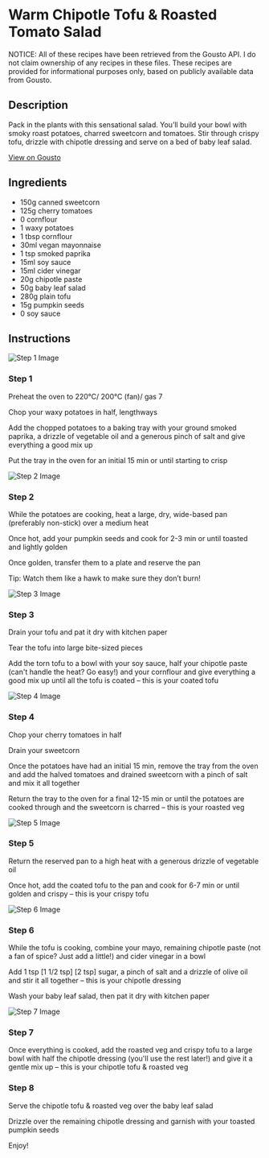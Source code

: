 # Warm Chipotle Tofu & Roasted Tomato Salad

NOTICE: All of these recipes have been retrieved from the Gousto API. I do not claim ownership of any recipes in these files. These recipes are provided for informational purposes only, based on publicly available data from Gousto.

## Description

Pack in the plants with this sensational salad. You’ll build your bowl with smoky roast potatoes, charred sweetcorn and tomatoes. Stir through crispy tofu, drizzle with chipotle dressing and serve on a bed of baby leaf salad.

[View on Gousto](https://www.gousto.co.uk/recipes/cookbook/warm-chipotle-tofu-roasted-tomato-salad)

## Ingredients

- 150g canned sweetcorn
- 125g cherry tomatoes
- 0 cornflour
- 1 waxy potatoes
- 1 tbsp cornflour
- 30ml vegan mayonnaise
- 1 tsp smoked paprika
- 15ml soy sauce
- 15ml cider vinegar
- 20g chipotle paste
- 50g baby leaf salad
- 280g plain tofu
- 15g pumpkin seeds
- 0 soy sauce

## Instructions

![Step 1 Image](https://production-media.gousto.co.uk/cms/recipe-step-image/Step-1-1681286205201-x200.jpg)

### Step 1

Preheat the oven to 220°C/ 200°C (fan)/ gas 7

Chop your waxy potatoes in half, lengthways

Add the chopped potatoes to a baking tray with your ground smoked paprika, a drizzle of vegetable oil and a generous pinch of salt and give everything a good mix up

Put the tray in the oven for an initial 15 min or until starting to crisp

![Step 2 Image](https://production-media.gousto.co.uk/cms/recipe-step-image/Step-2-1681286212372-x200.jpg)

### Step 2

While the potatoes are cooking, heat a large, dry, wide-based pan (preferably non-stick) over a medium heat

Once hot, add your pumpkin seeds and cook for 2-3 min or until toasted and lightly golden

Once golden, transfer them to a plate and reserve the pan

Tip: Watch them like a hawk to make sure they don’t burn!

![Step 3 Image](https://production-media.gousto.co.uk/cms/recipe-step-image/Step-3-1681286222749-x200.jpg)

### Step 3

Drain your tofu and pat it dry with kitchen paper

Tear the tofu into large bite-sized pieces

Add the torn tofu to a bowl with your soy sauce, half your chipotle paste (can't handle the heat? Go easy!) and your cornflour and give everything a good mix up until all the tofu is coated – this is your coated tofu

![Step 4 Image](https://production-media.gousto.co.uk/cms/recipe-step-image/Step-4-1681286231310-x200.jpg)

### Step 4

Chop your cherry tomatoes in half

Drain your sweetcorn

Once the potatoes have had an initial 15 min, remove the tray from the oven and add the halved tomatoes and drained sweetcorn with a pinch of salt and mix it all together

Return the tray to the oven for a final 12-15 min or until the potatoes are cooked through and the sweetcorn is charred – this is your roasted veg

![Step 5 Image](https://production-media.gousto.co.uk/cms/recipe-step-image/Step-5-1681286238923-x200.jpg)

### Step 5

Return the reserved pan to a high heat with a generous drizzle of vegetable oil

Once hot, add the coated tofu to the pan and cook for 6-7 min or until golden and crispy – this is your crispy tofu

![Step 6 Image](https://production-media.gousto.co.uk/cms/recipe-step-image/Step-6-1681286245878-x200.jpg)

### Step 6

While the tofu is cooking, combine your mayo, remaining chipotle paste (not a fan of spice? Just add a little!) and cider vinegar in a bowl

Add 1 tsp <span class="text-purple">[1 1/2 tsp] </span><span class="text-danger">[2 tsp]</span> sugar, a pinch of salt and a drizzle of olive oil and stir it all together – this is your chipotle dressing

Wash your baby leaf salad, then pat it dry with kitchen paper

![Step 7 Image](https://production-media.gousto.co.uk/cms/recipe-step-image/Step-7-1681286252403-x200.jpg)

### Step 7

Once everything is cooked, add the roasted veg and crispy tofu to a large bowl with half the chipotle dressing (you'll use the rest later!) and give it a gentle mix up – this is your chipotle tofu & roasted veg

### Step 8

Serve the chipotle tofu & roasted veg over the baby leaf salad

Drizzle over the remaining chipotle dressing and garnish with your toasted pumpkin seeds

Enjoy!

